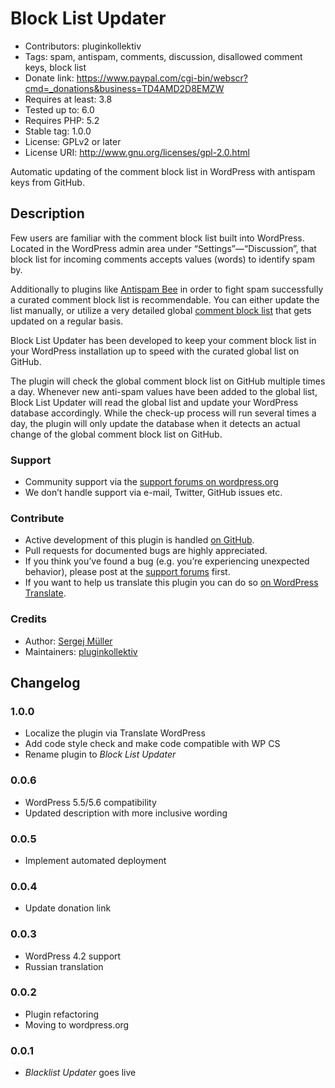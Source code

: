 # Block List Updater #
* Contributors:      pluginkollektiv
* Tags:              spam, antispam, comments, discussion, disallowed comment keys, block list
* Donate link:       https://www.paypal.com/cgi-bin/webscr?cmd=_donations&business=TD4AMD2D8EMZW
* Requires at least: 3.8
* Tested up to:      6.0
* Requires PHP:      5.2
* Stable tag:        1.0.0
* License:           GPLv2 or later
* License URI:       http://www.gnu.org/licenses/gpl-2.0.html

Automatic updating of the comment block list in WordPress with antispam keys from GitHub.

## Description ##
Few users are familiar with the comment block list built into WordPress. Located in the WordPress admin area under “Settings”—“Discussion”, that block list for incoming comments accepts values (words) to identify spam by.

Additionally to plugins like [Antispam Bee](https://wordpress.org/plugins/antispam-bee/) in order to fight spam successfully a curated comment block list is recommendable. You can either update the list manually, or utilize a very detailed global [comment block list](https://github.com/splorp/wordpress-comment-blacklist) that gets updated on a regular basis.

Block List Updater has been developed to keep your comment block list in your WordPress installation up to speed with the curated global list on GitHub.

The plugin will check the global comment block list on GitHub multiple times a day. Whenever new anti-spam values have been added to the global list, Block List Updater will read the global list and update your WordPress database accordingly. While the check-up process will run several times a day, the plugin will only update the database when it detects an actual change of the global comment block list on GitHub.

### Support ###
* Community support via the [support forums on wordpress.org](https://wordpress.org/support/plugin/blacklist-updater)
* We don’t handle support via e-mail, Twitter, GitHub issues etc.

### Contribute ###
* Active development of this plugin is handled [on GitHub](https://github.com/pluginkollektiv/blacklist-updater).
* Pull requests for documented bugs are highly appreciated.
* If you think you’ve found a bug (e.g. you’re experiencing unexpected behavior), please post at the [support forums](https://wordpress.org/support/plugin/blacklist-updater) first.
* If you want to help us translate this plugin you can do so [on WordPress Translate](https://translate.wordpress.org/projects/wp-plugins/blacklist-updater).

### Credits ###
* Author: [Sergej Müller](https://sergejmueller.github.io/)
* Maintainers: [pluginkollektiv](https://pluginkollektiv.org/)


## Changelog ##

### 1.0.0 ###
* Localize the plugin via Translate WordPress
* Add code style check and make code compatible with WP CS
* Rename plugin to *Block List Updater*

### 0.0.6 ###
* WordPress 5.5/5.6 compatibility
* Updated description with more inclusive wording

### 0.0.5 ###
* Implement automated deployment

### 0.0.4 ###
* Update donation link

### 0.0.3 ###
* WordPress 4.2 support
* Russian translation

### 0.0.2 ###
* Plugin refactoring
* Moving to wordpress.org

### 0.0.1 ###
* *Blacklist Updater* goes live
